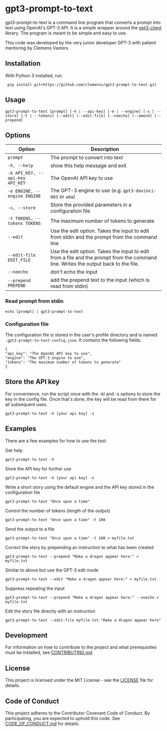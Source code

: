 # gpt3-prompt-to-text

gpt3-prompt-to-text is a command line program that converts a prompt into text using OpenAI's GPT-3 API. It is a simple wrapper around the [gpt3-client](https://github.com/openai/gpt-3-client) library. The program is meant to be simple and easy to use.

This code was developed by the very junior developer GPT-3 with patient mentoring by Clemens Vasters.

## Installation

With Python 3 installed, run

```
 pip install git+https://github.com/clemensv/gpt3-prompt-to-text.git
```

## Usage

```
gpt3-prompt-to-text [prompt] [-k | --api-key] [-e | --engine] [-s | --store] [-t | --tokens] [--edit] [--edit-file] [--noecho] [--amend] [--prepend]
```

## Options

| Option | Description |
| --- | --- |
| `prompt` | The prompt to convert into text |
| `-h, --help` | show this help message and exit |
| `-k API_KEY, --api-key API_KEY` | The OpenAI API key to use |
| `-e ENGINE, --engine ENGINE` | The GPT-3 engine to use (e.g. `gpt3-davinci-003` or `ada`) |
| `-s, --store` | Store the provided parameters in a configuration file |
| `-t TOKENS, --tokens TOKENS` | The maximum number of tokens to generate |
| `--edit` | Use the edit option. Takes the input to edit from stdin and the prompt from the command line |
| `--edit-file EDIT_FILE` | Use the edit option. Takes the input to edit from a file and the prompt from the command line. Writes the output back to the file. |
| `--noecho` | don't echo the input |
| `--prepend PREPEND` | add the prepend text to the input (which is read from stdin) |

### Read prompt from stdin

```
echo [prompt] | gpt3-prompt-to-text
```

### Configuration file

The configuration file is stored in the user's profile directory and is named `.gpt3-prompt-to-text-config.json`. It contains the following fields:

```
{
"api_key": "The OpenAI API key to use",
"engine": "The GPT-3 engine to use",
"tokens": "The maximum number of tokens to generate"
}
```

## Store the API key

For convenience, run the script once with the -kl and -s options to store the key in the config file. Once that's done, the key will be read from there for all subsequent uses. 

```
gpt3-prompt-to-text -k [your api key] -s
```

## Examples

There are a few examples for how to use the tool:

Get help

```
gpt3-prompt-to-text -h
```

Store the API key for further use

```
gpt3-prompt-to-text -k [your api key] -s
```

Write a short story using the default engine and the API key stored in the configuration file

```
gpt3-prompt-to-text "Once upon a time"
```

Control the number of tokens (length of the output)

```
gpt3-prompt-to-text "Once upon a time" -t 100
```

Send the output to a file

```
gpt3-prompt-to-text "Once upon a time" -t 100 > myfile.txt
```

Correct the story by prepending an instruction to what has been created

```
gpt3-prompt-to-text --prepend "Make a dragon appear here:" < myfile.txt
```

Similar to above but use the GPT-3 edit mode

```
gpt3-prompt-to-text --edit "Make a dragon appear here:" < myfile.txt
```

Suppress repeating the input

```
gpt3-prompt-to-text --prepend "Make a dragon appear here:" --noecho < myfile.txt
```

Edit the story file directly with an instruction

```
gpt3-prompt-to-text --edit-file myfile.txt "Make a dragon appear here"
```

## Development

For information on how to contribute to the project and what prerequisites must be installed, see [CONTRIBUTING.md](CONTRIBUTING.md).

## License

This project is licensed under the MIT License - see the [LICENSE](LICENSE) file for details.

## Code of Conduct

This project adheres to the Contributor Covenant Code of Conduct. By participating, you are expected to uphold this code. See [CODE_OF_CONDUCT.md](CODE_OF_CONDUCT.md) for details.
